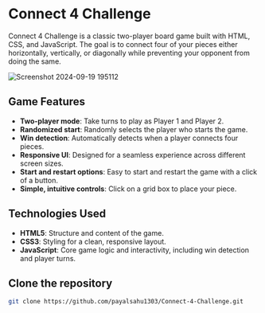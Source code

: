 # Connect 4 Challenge

Connect 4 Challenge is a classic two-player board game built with HTML, CSS, and JavaScript. The goal is to connect four of your pieces either horizontally, vertically, or diagonally while preventing your opponent from doing the same.

![Screenshot 2024-09-19 195112](https://github.com/user-attachments/assets/c4ef375a-b0b1-4e29-89cb-297e4870870c)


## Game Features

- **Two-player mode**: Take turns to play as Player 1 and Player 2.
- **Randomized start**: Randomly selects the player who starts the game.
- **Win detection**: Automatically detects when a player connects four pieces.
- **Responsive UI**: Designed for a seamless experience across different screen sizes.
- **Start and restart options**: Easy to start and restart the game with a click of a button.
- **Simple, intuitive controls**: Click on a grid box to place your piece.

## Technologies Used

- **HTML5**: Structure and content of the game.
- **CSS3**: Styling for a clean, responsive layout.
- **JavaScript**: Core game logic and interactivity, including win detection and player turns.

## Clone the repository
   ```bash
   git clone https://github.com/payalsahu1303/Connect-4-Challenge.git

